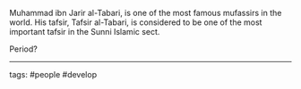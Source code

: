  Muhammad ibn Jarir al-Tabari, is one of the most famous mufassirs in the world. His tafsir, Tafsir al-Tabari, is considered to be one of the most important tafsir in the Sunni Islamic sect.

Period?

---
tags: #people #develop 